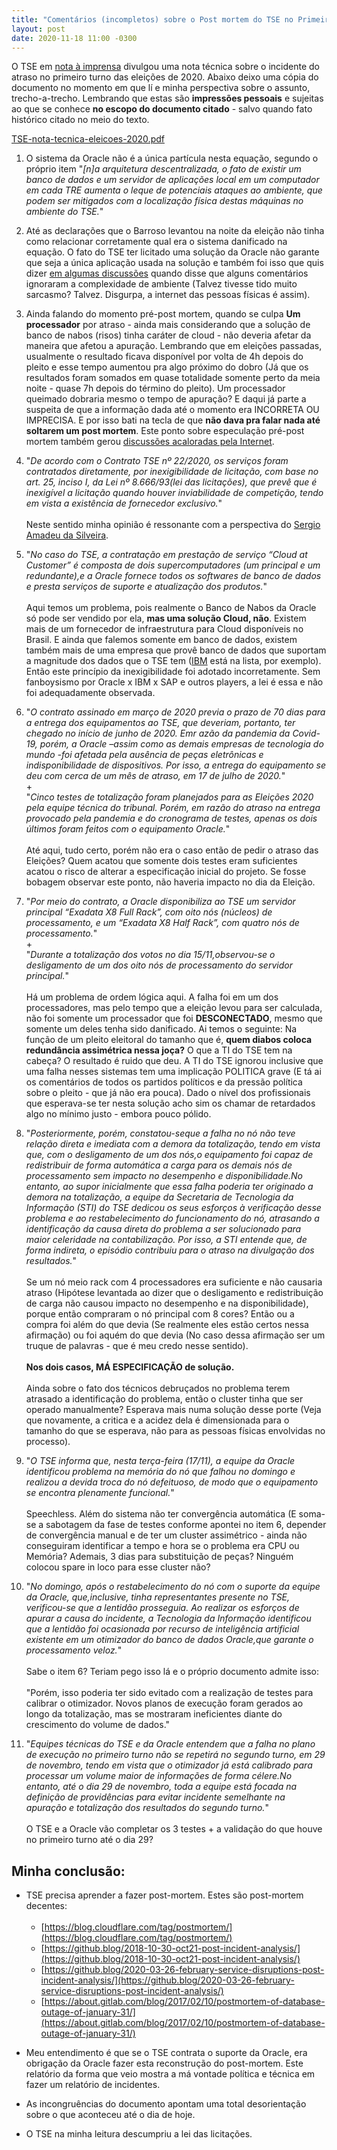 ```yaml
---
title: "Comentários (incompletos) sobre o Post mortem do TSE no Primeiro turno das Eleições 2020"
layout: post
date: 2020-11-18 11:00 -0300
---
```


O TSE em [nota à imprensa](https://www.tse.jus.br/imprensa/noticias-tse/2020/Novembro/tse-divulga-nota-tecnica-sobre-o-atraso-da-totalizacao-dos-votos-no-primeiro-turno) divulgou uma nota técnica sobre o incidente do atraso no primeiro turno das eleições de 2020. Abaixo deixo uma cópia do documento no momento em que lí e minha perspectiva sobre o assunto, trecho-a-trecho. Lembrando que estas são __impressões pessoais__ e sujeitas ao que se conhece __no escopo do documento citado__ - salvo quando fato histórico citado no meio do texto.

[TSE-nota-tecnica-eleicoes-2020.pdf](https://github.com/leleobhz/leleobhz.github.io/files/5560645/TSE-nota-tecnica-eleicoes-2020.pdf)

1) O sistema da Oracle não é a única partícula nesta equação, segundo o próprio item "_[n]a arquitetura descentralizada, o fato de existir um banco de dados e um servidor de aplicações local em um computador em cada TRE aumenta o leque de potenciais ataques ao ambiente, que podem ser mitigados com a localização física destas máquinas no ambiente do TSE._"

2) Até as declarações que o Barroso levantou na noite da eleição não tinha como relacionar corretamente qual era o sistema danificado na equação. O fato do TSE ter licitado uma solução da Oracle não garante que seja a única aplicação usada na solução e também foi isso que quis dizer [em algumas discussões](https://www.facebook.com/vidadba/posts/3510817589005902?comment_id=3510859325668395) quando disse que alguns comentários ignoraram a complexidade de ambiente (Talvez tivesse tido muito sarcasmo? Talvez. Disgurpa, a internet das pessoas físicas é assim).

3) Ainda falando do momento pré-post mortem, quando se culpa __Um processador__ por atraso - ainda mais considerando que a solução de banco de nabos (risos) tinha caráter de cloud - não deveria afetar da maneira que afetou a apuração. Lembrando que em eleições passadas, usualmente o resultado ficava disponível por volta de 4h depois do pleito e esse tempo aumentou pra algo próximo do dobro (Já que os resultados foram somados em quase totalidade somente perto da meia noite - quase 7h depois do término do pleito). Um processador queimado dobraria mesmo o tempo de apuração? E daqui já parte a suspeita de que a informação dada até o momento era INCORRETA OU IMPRECISA. E por isso bati na tecla de que __não dava pra falar nada até soltarem um post mortem__. Este ponto sobre especulação pré-post mortem também gerou [discussões acaloradas pela Internet](https://www.facebook.com/vidadba/posts/3510817589005902?comment_id=3510859325668395).

4) "_De acordo com o Contrato TSE nº 22/2020, os serviços foram contratados diretamente, por inexigibilidade de licitação, com base no art. 25, inciso I, da Lei nº 8.666/93(lei das licitações), que prevê que é inexigível a licitação quando houver inviabilidade de competição, tendo em vista a existência de fornecedor exclusivo._" <br/><br/>Neste sentido minha opinião é ressonante com a perspectiva do [Sergio Amadeu da Silveira](https://twitter.com/samadeu/status/1328791205132505089).

5) "_No caso do TSE, a contratação em prestação de serviço “Cloud at Customer” é composta de dois supercomputadores (um principal e um redundante),e a Oracle fornece todos os softwares de banco de dados e presta serviços de suporte e atualização dos produtos._"<br/><br/>Aqui temos um problema, pois realmente o Banco de Nabos da Oracle só pode ser vendido por ela, __mas uma solução Cloud, não__. Existem mais de um fornecedor de infraestrutura para Cloud disponíveis no Brasil. E ainda que falemos somente em banco de dados, existem também mais de uma empresa que provê banco de dados que suportam a magnitude dos dados que o TSE tem ([IBM](https://www.ibm.com/br-pt/cloud/databases) está na lista, por exemplo). Então este princípio da inexigibilidade foi adotado incorretamente. Sem fanboysismo por Oracle x IBM x SAP e outros players, a lei é essa e não foi adequadamente observada.

6) "_O contrato assinado em março de 2020 previa o prazo de 70 dias para a entrega dos equipamentos ao TSE, que deveriam, portanto, ter chegado no início de junho de 2020. Emr azão da pandemia da Covid-19, porém, a Oracle –assim como as demais empresas de  tecnologia  do  mundo -foi  afetada  pela  ausência  de  peças  eletrônicas  e indisponibilidade de dispositivos. Por isso, a entrega do equipamento se deu com cerca de um mês de atraso, em 17 de julho de 2020._"<br/>+<br/>"_Cinco testes de totalização foram planejados para as Eleições 2020 pela equipe técnica do tribunal. Porém, em razão do atraso na entrega provocado pela pandemia e do cronograma de testes, apenas os dois últimos foram feitos com o equipamento Oracle._"<br/><br/>Até aqui, tudo certo, porém não era o caso então de pedir o atraso das Eleições? Quem acatou que somente dois testes eram suficientes acatou o risco de alterar a especificação inicial do projeto. Se fosse bobagem observar este ponto, não haveria impacto no dia da Eleição.

7) "_Por meio do contrato, a Oracle disponibiliza ao TSE um servidor principal “Exadata X8 Full Rack”, com oito nós (núcleos) de processamento, e um “Exadata X8 Half Rack”, com quatro nós de processamento._"<br/>+<br/>"_Durante a totalização dos votos no dia 15/11,observou-se o desligamento de um dos oito nós de processamento do servidor principal._"<br/><br/>Há um problema de ordem lógica aqui. A falha foi em um dos processadores, mas pelo tempo que a eleição levou para ser calculada, não foi somente um processador que foi __DESCONECTADO__, mesmo que somente um deles tenha sido danificado. Ai temos o seguinte: Na função de um pleito eleitoral do tamanho que é, __quem diabos coloca redundância assimétrica nessa joça?__ O que a TI do TSE tem na cabeça? O resultado é ruido que deu. A TI do TSE ignorou inclusive que uma falha nesses sistemas tem uma implicação POLITICA grave (E tá ai os comentários de todos os partidos políticos e da pressão política sobre o pleito - que já não era pouca). Dado o nível dos profissionais que esperava-se ter nesta solução acho sim os chamar de retardados algo no mínimo justo - embora pouco pólido.

8) "_Posteriormente, porém, constatou-seque a falha no nó não teve relação direta e imediata com a demora da totalização, tendo em vista que, com o desligamento de um dos nós,o equipamento foi capaz de redistribuir de forma automática a carga para os demais nós de processamento sem impacto no desempenho e disponibilidade.No entanto, ao supor inicialmente que essa falha poderia ter originado a demora na totalização, a equipe da Secretaria de Tecnologia da Informação (STI) do TSE dedicou os seus esforços à verificação desse problema e ao restabelecimento do funcionamento do nó, atrasando a identificação da causa direta do problema a ser solucionado para maior celeridade na contabilização. Por isso, a STI entende que, de forma indireta, o episódio contribuiu para o atraso na divulgação dos resultados._"<br/><br/>Se um nó meio rack com 4 processadores era suficiente e não causaria atraso (Hipótese levantada ao dizer que o desligamento e redistribuição de carga não causou impacto no desempenho e na disponibilidade), porque então compraram o nó principal com 8 cores? Então ou a compra foi além do que devia (Se realmente eles estão certos nessa afirmação) ou foi aquém do que devia (No caso dessa afirmação ser um truque de palavras - que é meu credo nesse sentido).<br/><br/>__Nos dois casos, MÁ ESPECIFICAÇÃO de solução.__<br/><br/>Ainda sobre o fato dos técnicos debruçados no problema terem atrasado a identificação do problema, então o cluster tinha que ser operado manualmente? Esperava mais numa solução desse porte (Veja que novamente, a critica e a acidez dela é dimensionada para o tamanho do que se esperava, não para as pessoas físicas envolvidas no processo).

9) "_O TSE informa que, nesta terça-feira (17/11), a equipe da Oracle identificou problema na memória do nó que falhou no domingo e realizou a devida troca do nó defeituoso, de modo que o equipamento se encontra plenamente funcional._"<br/><br/>Speechless. Além do sistema não ter convergência automática (E soma-se a sabotagem da fase de testes conforme apontei no item 6, depender de convergência manual e de ter um cluster assimétrico - ainda não conseguiram identificar a tempo e hora se o problema era CPU ou Memória? Ademais, 3 dias para substituição de peças? Ninguém colocou spare in loco para esse cluster não?

10) "_No domingo, após o restabelecimento do nó com o suporte da equipe da Oracle, que,inclusive, tinha representantes presente no TSE, verificou-se que a lentidão prosseguia. Ao realizar os esforços de apurar a causa do incidente, a Tecnologia da Informação identificou que a lentidão foi ocasionada por recurso de inteligência artificial existente em um otimizador do banco de dados Oracle,que garante o processamento veloz._"<br/><br/>Sabe o item 6? Teriam pego isso lá e o próprio documento admite isso:<br/><br/>"Porém, isso poderia ter sido evitado com a realização de testes para calibrar o otimizador. Novos planos de execução foram gerados ao longo da totalização, mas se mostraram ineficientes diante do crescimento do volume de dados."

11) "_Equipes técnicas do TSE e da Oracle entendem que a falha no plano de execução no primeiro turno não se repetirá no segundo turno, em 29 de novembro, tendo em vista que o otimizador já está calibrado para processar um volume maior de informações de forma célere.No entanto, até o dia 29 de novembro, toda a equipe está focada na definição de providências para evitar incidente semelhante na apuração e totalização dos resultados do segundo turno._"<br/><br/>O TSE e a Oracle vão completar os 3 testes + a validação do que houve no primeiro turno até o dia 29?

## Minha conclusão:

- TSE precisa aprender a fazer post-mortem. Estes são post-mortem decentes:<br/><br/>
    - [https://blog.cloudflare.com/tag/postmortem/](https://blog.cloudflare.com/tag/postmortem/)
    - [https://github.blog/2018-10-30-oct21-post-incident-analysis/](https://github.blog/2018-10-30-oct21-post-incident-analysis/)
    - [https://github.blog/2020-03-26-february-service-disruptions-post-incident-analysis/](https://github.blog/2020-03-26-february-service-disruptions-post-incident-analysis/)
    - [https://about.gitlab.com/blog/2017/02/10/postmortem-of-database-outage-of-january-31/](https://about.gitlab.com/blog/2017/02/10/postmortem-of-database-outage-of-january-31/)

* Meu entendimento é que se o TSE contrata o suporte da Oracle, era obrigação da Oracle fazer esta reconstrução do post-mortem. Este relatório da forma que veio mostra a má vontade política e técnica em fazer um relatório de incidentes.

* As incongruências do documento apontam uma total desorientação sobre o que aconteceu até o dia de hoje. 

* O TSE na minha leitura descumpriu a lei das licitações.
